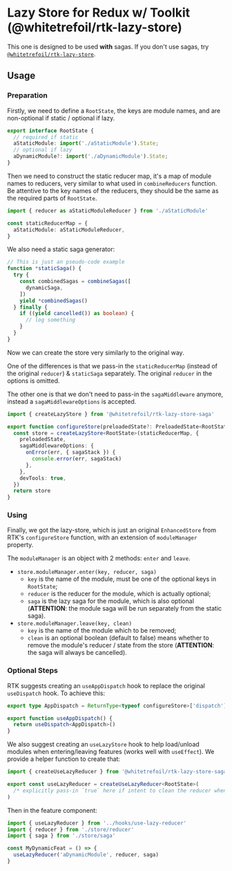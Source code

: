Lazy Store for Redux w/ Toolkit (@whitetrefoil/rtk-lazy-store)
==========

This one is designed to be used **with** sagas.
If you don't use sagas, try [`@whitetrefoil/rtk-lazy-store`](https://github.com/whitetrefoil/rtk-lazy-store/tree/master/packages/rtk-lazy-store).

Usage
-----

### Preparation

Firstly, we need to define a `RootState`, the keys are module names, and are non-optional if static / optional if lazy.

```ts
export interface RootState {
  // required if static
  aStaticModule: import('./aStaticModule').State;
  // optional if lazy
  aDynamicModule?: import('./aDynamicModule').State;
}
```

Then we need to construct the static reducer map, it's a map of module names to reducers, very similar to what used in `combineReducers` function.
Be attentive to the key names of the reducers, they should be the same as the required parts of `RootState`.

```ts
import { reducer as aStaticModuleReducer } from './aStaticModule'

const staticReducerMap = {
  aStaticModule: aStaticModuleReducer,
}
```

We also need a static saga generator:
```ts
// This is just an pseudo-code example
function *staticSaga() {
  try {
    const combinedSagas = combineSagas([
      dynamicSaga,
    ])
    yield *combinedSagas()
  } finally {
    if ((yield cancelled()) as boolean) {
      // log something
    }
  }
}
```

Now we can create the store very similarly to the original way.

One of the differences is that we pass-in the `staticReducerMap` (instead of the original `reducer`) & `staticSaga` separately.
The original `reducer` in the options is omitted.

The other one is that we don't need to pass-in the `sagaMiddleware` anymore, instead a `sagaMiddlewareOptions` is accepted.

```ts
import { createLazyStore } from '@whitetrefoil/rtk-lazy-store-saga'

export function configureStore(preloadedState?: PreloadedState<RootState>) {
  const store = createLazyStore<RootState>(staticReducerMap, {
    preloadedState,
    sagaMiddlewareOptions: {
      onError(err, { sagaStack }) {
        console.error(err, sagaStack)
      },
    },
    devTools: true,
  })
  return store
}
```

### Using

Finally, we got the lazy-store, which is just an original `EnhancedStore` from RTK's `configureStore` function, with an extension of `moduleManager` property.

The `moduleManager` is an object with 2 methods: `enter` and `leave`.

* `store.moduleManager.enter(key, reducer, saga)`
  * `key` is the name of the module, must be one of the optional keys in `RootState`;
  * `reducer` is the reducer for the module, which is actually optional;
  * `saga` is the lazy saga for the module, which is also optional (**ATTENTION**: the module saga will be run separately from the static saga).
* `store.moduleManager.leave(key, clean)`
  * `key` is the name of the module which to be removed;
  * `clean` is an optional boolean (default to false) means whether to remove the module's reducer / state from the store (**ATTENTION**: the saga will always be cancelled).

### Optional Steps

RTK suggests creating an `useAppDispatch` hook to replace the original `useDispatch` hook.
To achieve this:
```ts
export type AppDispatch = ReturnType<typeof configureStore>['dispatch']

export function useAppDispatch() {
  return useDispatch<AppDispatch>()
}
```

We also suggest creating an `useLazyStore` hook to help load/unload modules when entering/leaving features (works well with `useEffect`).
We provide a helper function to create that:
```ts
import { createUseLazyReducer } from '@whitetrefoil/rtk-lazy-store-saga'

export const useLazyReducer = createUseLazyReducer<RootState>(
  /* explicitly pass-in `true` here if intent to clean the reducer when leaving, default is `false` */
)
```

Then in the feature component:
```ts
import { useLazyReducer } from '../hooks/use-lazy-reducer'
import { reducer } from './store/reducer'
import { saga } from './store/saga'

const MyDynamicFeat = () => {
  useLazyReducer('aDynamicModule', reducer, saga)
}
```
